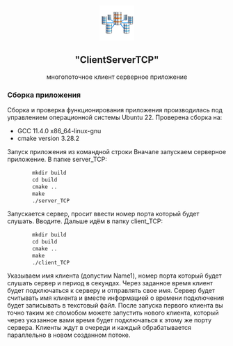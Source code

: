 <!-- PROJECT LOGO -->
<br />
<div align="center">
  <a href="https://github.com/VovaDym/Client_Server_TCP_MultiThread">
    <img src="resourse/LogoTCP.png" alt="Logo" width="80" height="80">
  </a>

<h2 align="center">"ClientServerTCP"</h2>

  <p align="center">
    многопоточное клиент серверное приложение

  </p>
</div>


### <a name="Сборка">Сборка приложения</a>
Сборка и проверка функционирования приложения производилась под управлением операционной системы Ubuntu 22.
Проверена сборка на:

* GCC 11.4.0 x86_64-linux-gnu
* cmake version 3.28.2

Запуск приложения из командной строки
Вначале запускаем серверное приложение. В папке server_TCP:

  	        mkdir build
  	        cd build
  	        cmake ..
  	        make
            ./server_TCP

Запускается сервер, просит ввести номер порта который будет слушать. Вводите.
Дальше идём в папку client_TCP:

            mkdir build
  	        cd build
  	        cmake ..
  	        make
            ./client_TCP
		
Указываем имя клиента (допустим Name1), номер порта который будет слушать сервер и период в секундах. Через заданное время клиент будет подключаться к серверу и отправлять свое имя. Сервер будет считывать имя клиента и вместе информацией о времени подключения будет записывать в текстовый файл. После запуска первого клиента вы точно таким же спомобом можете запустить нового клиента, который через указанное вами время будет подключаться к этому же порту сервера. Клиенты ждут в очереди и каждый обрабатывается параллельно в новом созданном потоке.
 
		

